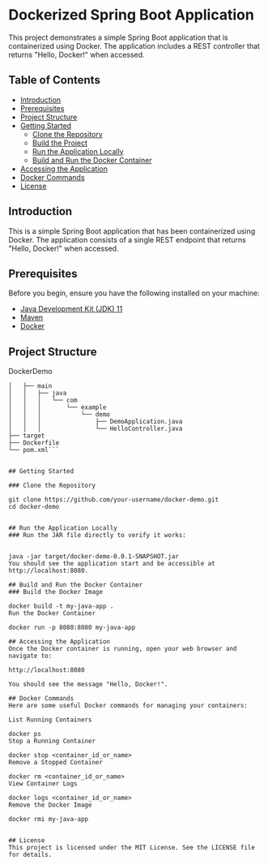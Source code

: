 # Dockerized Spring Boot Application

This project demonstrates a simple Spring Boot application that is containerized using Docker. The application includes a REST controller that returns "Hello, Docker!" when accessed.

## Table of Contents

- [Introduction](#introduction)
- [Prerequisites](#prerequisites)
- [Project Structure](#project-structure)
- [Getting Started](#getting-started)
  - [Clone the Repository](#clone-the-repository)
  - [Build the Project](#build-the-project)
  - [Run the Application Locally](#run-the-application-locally)
  - [Build and Run the Docker Container](#build-and-run-the-docker-container)
- [Accessing the Application](#accessing-the-application)
- [Docker Commands](#docker-commands)
- [License](#license)

## Introduction

This is a simple Spring Boot application that has been containerized using Docker. The application consists of a single REST endpoint that returns "Hello, Docker!" when accessed.

## Prerequisites

Before you begin, ensure you have the following installed on your machine:

- [Java Development Kit (JDK) 11](https://www.oracle.com/java/technologies/javase-jdk11-downloads.html)
- [Maven](https://maven.apache.org/install.html)
- [Docker](https://www.docker.com/get-started)

## Project Structure

DockerDemo
```├── src
│   ├── main
│   │   ├── java
│   │   │   └── com
│   │   │       └── example
│   │   │           └── demo
│   │   │               ├── DemoApplication.java
│   │   │               └── HelloController.java
├── target
├── Dockerfile
└── pom.xml```


## Getting Started

### Clone the Repository

git clone https://github.com/your-username/docker-demo.git
cd docker-demo


## Run the Application Locally
### Run the JAR file directly to verify it works:


java -jar target/docker-demo-0.0.1-SNAPSHOT.jar
You should see the application start and be accessible at http://localhost:8080.

## Build and Run the Docker Container
### Build the Docker Image

docker build -t my-java-app .
Run the Docker Container

docker run -p 8080:8080 my-java-app

## Accessing the Application
Once the Docker container is running, open your web browser and navigate to:

http://localhost:8080

You should see the message "Hello, Docker!".

## Docker Commands
Here are some useful Docker commands for managing your containers:

List Running Containers

docker ps
Stop a Running Container

docker stop <container_id_or_name>
Remove a Stopped Container

docker rm <container_id_or_name>
View Container Logs

docker logs <container_id_or_name>
Remove the Docker Image

docker rmi my-java-app


## License
This project is licensed under the MIT License. See the LICENSE file for details.
